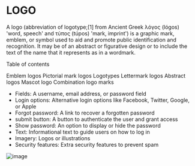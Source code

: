 # LOGO


A logo (abbreviation of logotype;[1] from Ancient Greek λόγος (lógos) 'word, speech' and τύπος (túpos) 'mark, imprint') is a graphic mark, emblem, or symbol used to aid and promote public identification and recognition. It may be of an abstract or figurative design or to include the text of the name that it represents as in a wordmark.


Table of contents


Emblem logos
Pictorial mark logos
Logotypes
Lettermark logos
Abstract logos
Mascot logo
Combination logo marks


* Fields: A username, email address, or password field 
* Login options: Alternative login options like Facebook, Twitter, Google, or Apple 
* Forgot password: A link to recover a forgotten password 
* submit button: A button to authenticate the user and grant access 
* Show password: An option to display or hide the password 
* Text: Informational text to guide users on how to log in 
* Imagery: Logos or illustrations 
* Security features: Extra security features to prevent spam 



![image](https://github.com/user-attachments/assets/9da8982f-f9ef-43d7-9df6-b457e1397706)



